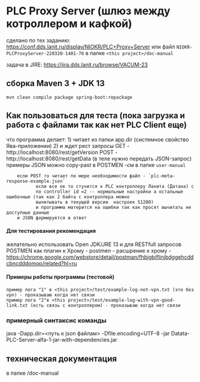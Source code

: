 # PLC Proxy Server (шлюз между котроллером и кафкой)
сделано по тех заданию: https://conf.dds.lanit.ru/display/NIOKR/PLC+Proxy+Server
или файл `NIOKR-PLCProxyServer-220320-1401-76` в папке `<this project>/doc-manual`

задача в JIRE: https://jira.dds.lanit.ru/browse/VACUM-23

## cборка Maven 3 + JDK 13
`mvn clean compile package spring-boot:repackage`

## Как пользоваться для теста (пока загрузка и работа с файлами так как нет PLC Client еще)
что программа делает:
    1) читает из папки app.dir (системное свойство Ява-приложении)
    2) и ждет рест запросы
        GET - http://localhost:8080/rest/getVersion
        POST - http://localhost:8080/rest/getData   (в теле нужно передать JSON-запрос)
        примеры JSON можно copy-past в POSTMEN  -cм в папке `user-manual`
        
        если POST то читает по мере необходимости файл - `plc-meta-response-example.json` 
               если все ок то стучится к PLC контроллеру Ланита (Датана) с 
               по controller id =2 -- нормальные настройки а остальные ошибочные (так как 2 байта с контроллера можно  
               вычитывать в текущей версии  настроек S1200)
               и программа матерится на ошибки так как просят вычитать не доступные данные
        и JSON формируется в ответ       
        
#### Для тестирования рекомендация
желательно использовать Open JDK/JRE 13
и для RESTfull запросов POSTMEN как плагин к Хрому - 
    postmen - расшрение к хрому - https://chrome.google.com/webstore/detail/postman/fhbjgbiflinjbdggehcddcbncdddomop/related?hl=ru          
    
#### Примеры работы программы (тестовой)
    пример лога "1" в <this project>/test/example-log-not-vpn.txt (это без vpn) - проказываю когда нет связи
    пример лога "2"в <this project>/test/example-log-with-vpn-good-link.txt (есть связь с контроллером) - проказываю когда нет связи


### примерный синтаксис команды
java -Dapp.dir=<путь к json файлам> -Dfile.encoding=UTF-8 -jar Datata-PLC-Server-alfa-1-jar-with-dependencies.jar

## техническая документация 
в папке <this project>/doc-manual